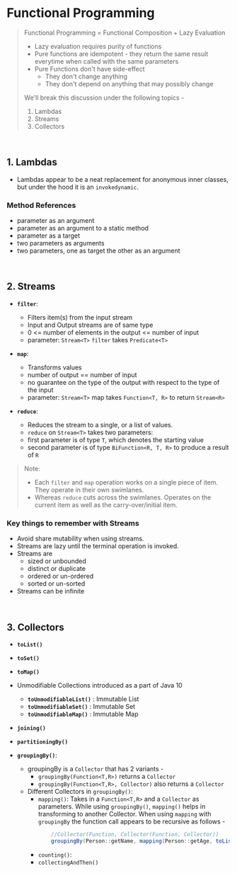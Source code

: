# Functional Programming

> Functional Programming = Functional Composition + Lazy Evaluation
> - Lazy evaluation requires purity of functions
> - Pure functions are idempotent - they return the same result everytime when called with the same parameters
> - Pure Functions don't have side-effect
>   - They don't change anything
>   - They don't depend on anything that may possibly change
>
> We'll break this discussion under the following topics -
>   1. Lambdas
>   2. Streams
>   3. Collectors 

<br/>

## 1. Lambdas
- Lambdas appear to be a neat replacement for anonymous inner classes, but under the hood it is an `invokedynamic`.

### Method References
- parameter as an argument
- parameter as an argument to a static method
- parameter as a target
- two parameters as arguments
- two parameters, one as target the other as an argument

<br/> 
    
## 2. Streams        
- **`filter`**:
    - Filters item(s) from the input stream
    - Input and Output streams are of same type 
    - 0 <= number of elements in the output <= number of input
    - parameter: `Stream<T>` `filter` takes `Predicate<T>`
    
- **`map`**:
    - Transforms values
    - number of output == number of input
    - no guarantee on the type of the output with respect to the type of the input
    - parameter:  `Stream<T>` map takes `Function<T, R>` to return `Stream<R>`
    
- **`reduce`**:
    - Reduces the stream to a single, or a list of values.
    - `reduce` on `Stream<T>` takes two parameters:
    - first parameter is of type `T`, which denotes the starting value
    - second parameter is of type `BiFunction<R, T, R>` to produce a result of `R`

> Note:
> - Each `filter` and `map` operation works on a single piece of item. They operate in their own swimlanes.
> - Whereas `reduce` cuts across the swimlanes. Operates on the current item as well as the carry-over/initial item.

### Key things to remember with Streams
- Avoid share mutability when using streams.
- Streams are lazy until the terminal operation is invoked.    
- Streams are 
    - sized or unbounded
    - distinct or duplicate
    - ordered or un-ordered
    - sorted or un-sorted
- Streams can be infinite

<br/>
    
## 3. Collectors     
- **`toList()`**
- **`toSet()`**
- **`toMap()`** 

- Unmodifiable Collections introduced as a part of Java 10
    - **`toUnmodifiableList()`** : Immutable List 
    - **`toUnmodifiableSet()`** : Immutable Set
    - **`toUnmodifiableMap()`** : Immutable Map

- **`joining()`**

- **`partitioningBy()`**        

- **`groupingBy()`**: 
    - groupingBy is a `Collector` that has 2 variants -
        - `groupingBy(Function<T,R>)` returns a `Collector`
        - `groupingBy(Function<T,R>, Collector)` also returns a `Collector`
    - Different Collectors in `groupingBy()`: 
        - `mapping()`: Takes in a `Function<T,R>` and a `Collector` as parameters. While using `groupingBy()`, `mapping()` helps in transforming to another Collector. When using `mapping` with `groupingBy` the function call appears to be recursive as follows -
           ```java
               //Collector(Function, Collector(Function, Collector))
               groupingBy(Person::getName, mapping(Person::getAge, toList()))       
          ```
        - `counting()`: 
        - `collectingAndThen()`

